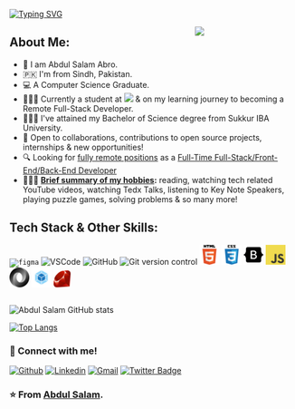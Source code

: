 
[![Typing SVG](https://readme-typing-svg.herokuapp.com?font=Futura&color=blue&size=29&width=500&lines=Hello+World!+;I'm+Abdul+Salam.;Nice+to+meet+you!+🙂+; )](https://git.io/typing-svg)


<img align="right" src="https://media2.giphy.com/media/xbLZjyMNQqEpTKjkSm/giphy.gif?cid=ecf05e478vg33zq9apitycuq8s8emef5i8vz947s1ijvsdnx&ep=v1_gifs_search&rid=giphy.gif&ct=g" width="35%"/> 

## About Me:
- 👋 I am Abdul Salam Abro.
- :pakistan: I'm from Sindh, Pakistan. 
- 💻 A Computer Science Graduate.
- 👩🏽‍💻 Currently a student at ![](https://img.shields.io/badge/Microverse-blueviolet) & on my learning journey to becoming a Remote Full-Stack Developer.
- 👩🏽‍🎓 I've attained my Bachelor of Science degree from Sukkur IBA University.
- 🤝 Open to collaborations, contributions to open source projects, internships & new opportunities!
- 🔍 Looking for <ins>fully remote positions</ins> as a <ins>Full-Time Full-Stack/Front-End/Back-End Developer</ins>
- 🤸🏽‍♀️ **<ins>Brief summary of my hobbies</ins>:** reading, watching tech related YouTube videos, watching Tedx Talks, listening to Key Note Speakers, playing puzzle games, solving problems & so many more!

## Tech Stack & Other Skills:
<!--Credit to all those who created or own these icons & logos | I do not own any of them-->
<p align="left"> 
  <code><img height="35" src="https://www.vectorlogo.zone/logos/figma/figma-icon.svg" alt="figma"/></code>
  <img src="https://i.giphy.com/media/IdyAQJVN2kVPNUrojM/200.webp" width="40" alt="VSCode"> 
  <img src="https://i.giphy.com/media/KzJkzjggfGN5Py6nkT/200.webp" width="40" alt="GitHub">
  <img src="https://media.giphy.com/media/kH6CqYiquZawmU1HI6/giphy.gif" width ="50" alt="Git version control"> 
  <code><img height="35" src="https://raw.githubusercontent.com/github/explore/80688e429a7d4ef2fca1e82350fe8e3517d3494d/topics/html/html.png" alt="HTML"></code>
  <code><img height="35" src="https://raw.githubusercontent.com/github/explore/80688e429a7d4ef2fca1e82350fe8e3517d3494d/topics/css/css.png" alt="CSS"></code>
  <code><img height="35" src="https://raw.githubusercontent.com/devicons/devicon/master/icons/bootstrap/bootstrap-plain.svg" alt="Bootstrap"></code>
  <code><img height="35" src="https://raw.githubusercontent.com/github/explore/80688e429a7d4ef2fca1e82350fe8e3517d3494d/topics/javascript/javascript.png" alt="JavaScript"></code>
  <code><img height="35" src="https://raw.githubusercontent.com/github/explore/80688e429a7d4ef2fca1e82350fe8e3517d3494d/topics/json/json.png" alt="JSON"></code>
  <code><img height="35" src="https://raw.githubusercontent.com/github/explore/80688e429a7d4ef2fca1e82350fe8e3517d3494d/topics/webpack/webpack.png" alt="Webpack"></code>
  <code><img height="30" src="https://raw.githubusercontent.com/github/explore/80688e429a7d4ef2fca1e82350fe8e3517d3494d/topics/ruby/ruby.png" alt="Ruby"></code>
<p style="display:flex; justify-content:center; align-items:center; column-gap: 5px;" >
  
![Abdul Salam GitHub stats](https://github-readme-stats.vercel.app/api?username=AbdulSalamAbro&show_icons=true&theme=radical)

[![Top Langs](https://github-readme-stats.vercel.app/api/top-langs/?username=AbdulSalamAbro)](https://github.com/anuraghazra/github-readme-stats)

</p>


### 👤 Connect with me!

[![Github](https://img.shields.io/badge/-Github-000?style=flat&logo=Github&logoColor=white)](https://github.com/AbdulSalamAbro)
[![Linkedin](https://img.shields.io/badge/-LinkedIn-blue?style=flat&logo=Linkedin&logoColor=white)](https://www.linkedin.com/in/abdul-salam-abro/)
[![Gmail](https://img.shields.io/badge/-Gmail-c14438?style=flat&logo=Gmail&logoColor=white)](mailto:abdussalamabro@gmail.com)
[![Twitter Badge](https://img.shields.io/badge/-Twitter-blue?style=flat&logo=Twitter&logoColor=white)](https://twitter.com/Abdul_SalamAbro)

### ⭐ From [Abdul Salam](https://github.com/AbdulSalamAbro).
